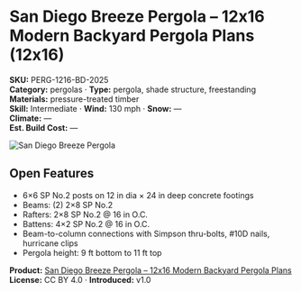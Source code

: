 # San Diego Breeze Pergola – 12x16 Modern Backyard Pergola Plans (12x16)
**SKU:** PERG-1216-BD-2025  
**Category:** pergolas · **Type:** pergola, shade structure, freestanding  
**Materials:** pressure-treated timber  
**Skill:** Intermediate · **Wind:** 130 mph · **Snow:** —  
**Climate:** —  
**Est. Build Cost:** —

![San Diego Breeze Pergola](https://i.etsystatic.com/59867749/r/il/ccf6b3/7055756237/il_fullxfull.7055756237_lgw5.jpg)

## Open Features
- 6×6 SP No.2 posts on 12 in dia × 24 in deep concrete footings
- Beams: (2) 2×8 SP No.2
- Rafters: 2×8 SP No.2 @ 16 in O.C. 
- Battens: 4×2 SP No.2 @ 16 in O.C.
- Beam-to-column connections with Simpson thru-bolts, #10D nails, hurricane clips
- Pergola height: 9 ft bottom to 11 ft top

**Product:** [San Diego Breeze Pergola – 12x16 Modern Backyard Pergola Plans](https://bamboodesigns.shop/products/san-diego-breeze-pergola-12x16)  
**License:** CC BY 4.0 · **Introduced:** v1.0
